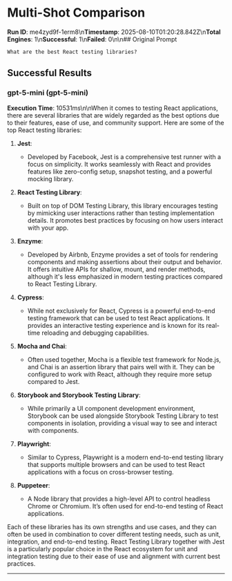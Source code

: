 # Multi-Shot Comparison

**Run ID**: me4zyd9f-1erm8\n**Timestamp**: 2025-08-10T01:20:28.842Z\n**Total Engines**: 1\n**Successful**: 1\n**Failed**: 0\n\n## Original Prompt
```
What are the best React testing libraries?
```

## Successful Results

### gpt-5-mini (gpt-5-mini)
**Execution Time**: 10531ms\n\nWhen it comes to testing React applications, there are several libraries that are widely regarded as the best options due to their features, ease of use, and community support. Here are some of the top React testing libraries:

1. **Jest**: 
   - Developed by Facebook, Jest is a comprehensive test runner with a focus on simplicity. It works seamlessly with React and provides features like zero-config setup, snapshot testing, and a powerful mocking library.

2. **React Testing Library**:
   - Built on top of DOM Testing Library, this library encourages testing by mimicking user interactions rather than testing implementation details. It promotes best practices by focusing on how users interact with your app.

3. **Enzyme**:
   - Developed by Airbnb, Enzyme provides a set of tools for rendering components and making assertions about their output and behavior. It offers intuitive APIs for shallow, mount, and render methods, although it's less emphasized in modern testing practices compared to React Testing Library.

4. **Cypress**:
   - While not exclusively for React, Cypress is a powerful end-to-end testing framework that can be used to test React applications. It provides an interactive testing experience and is known for its real-time reloading and debugging capabilities.

5. **Mocha and Chai**:
   - Often used together, Mocha is a flexible test framework for Node.js, and Chai is an assertion library that pairs well with it. They can be configured to work with React, although they require more setup compared to Jest.

6. **Storybook and Storybook Testing Library**:
   - While primarily a UI component development environment, Storybook can be used alongside Storybook Testing Library to test components in isolation, providing a visual way to see and interact with components.

7. **Playwright**:
   - Similar to Cypress, Playwright is a modern end-to-end testing library that supports multiple browsers and can be used to test React applications with a focus on cross-browser testing.

8. **Puppeteer**:
   - A Node library that provides a high-level API to control headless Chrome or Chromium. It’s often used for end-to-end testing of React applications.

Each of these libraries has its own strengths and use cases, and they can often be used in combination to cover different testing needs, such as unit, integration, and end-to-end testing. React Testing Library together with Jest is a particularly popular choice in the React ecosystem for unit and integration testing due to their ease of use and alignment with current best practices.

---

